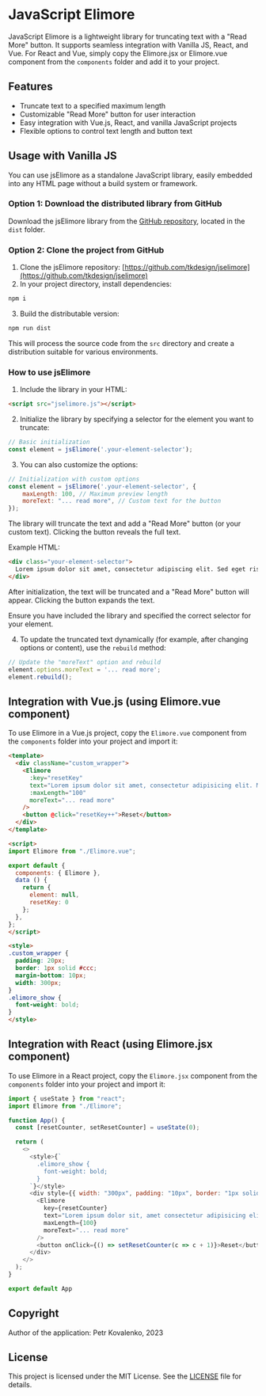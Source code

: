 ﻿# JavaScript Elimore

JavaScript Elimore is a lightweight library for truncating text with a "Read More" button. It supports seamless integration with Vanilla JS, React, and Vue. For React and Vue, simply copy the Elimore.jsx or Elimore.vue component from the `components` folder and add it to your project.

## Features

- Truncate text to a specified maximum length
- Customizable "Read More" button for user interaction
- Easy integration with Vue.js, React, and vanilla JavaScript projects
- Flexible options to control text length and button text

## Usage with Vanilla JS

You can use jsElimore as a standalone JavaScript library, easily embedded into any HTML page without a build system or framework.

### Option 1: Download the distributed library from GitHub

Download the jsElimore library from the [GitHub repository](https://github.com/tkdesign/jselimore), located in the `dist` folder.

### Option 2: Clone the project from GitHub

1. Clone the jsElimore repository: [https://github.com/tkdesign/jselimore](https://github.com/tkdesign/jselimore)
2. In your project directory, install dependencies:

```bash
npm i
```

3. Build the distributable version:

```bash
npm run dist
```

This will process the source code from the `src` directory and create a distribution suitable for various environments.

### How to use jsElimore

1. Include the library in your HTML:

```html
<script src="jselimore.js"></script>
```

2. Initialize the library by specifying a selector for the element you want to truncate:

```javascript
// Basic initialization
const element = jsElimore('.your-element-selector');
```

3. You can also customize the options:

```javascript
// Initialization with custom options
const element = jsElimore('.your-element-selector', {
    maxLength: 100, // Maximum preview length
    moreText: "... read more", // Custom text for the button
});
```

The library will truncate the text and add a "Read More" button (or your custom text). Clicking the button reveals the full text.

Example HTML:

```html
<div class="your-element-selector">
  Lorem ipsum dolor sit amet, consectetur adipiscing elit. Sed eget risus a felis vehicula luctus ac eu justo.
</div>
```

After initialization, the text will be truncated and a "Read More" button will appear. Clicking the button expands the text.

Ensure you have included the library and specified the correct selector for your element.

4. To update the truncated text dynamically (for example, after changing options or content), use the `rebuild` method:

```javascript
// Update the "moreText" option and rebuild
element.options.moreText = '... read more';
element.rebuild();
```

## Integration with Vue.js (using Elimore.vue component)

To use Elimore in a Vue.js project, copy the `Elimore.vue` component from the `components` folder into your project and import it:

```html
<template>
  <div className="custom_wrapper">
    <Elimore
      :key="resetKey"
      text="Lorem ipsum dolor sit amet, consectetur adipisicing elit. Minima nostrum unde voluptas sunt sequi reprehenderit architecto at provident rem. Totam voluptatum illo vitae quasi tenetur possimus, cupiditate sint animi architecto."
      :maxLength="100"
      moreText="... read more"
    />
    <button @click="resetKey++">Reset</button>
  </div>
</template>

<script>
import Elimore from "./Elimore.vue";

export default {
  components: { Elimore },
  data () {
    return {
      element: null,
      resetKey: 0
    };
  },
};
</script>

<style>
.custom_wrapper {
  padding: 20px;
  border: 1px solid #ccc;
  margin-bottom: 10px;
  width: 300px;
}
.elimore_show {
  font-weight: bold;
}
</style>
```

## Integration with React (using Elimore.jsx component)

To use Elimore in a React project, copy the `Elimore.jsx` component from the `components` folder into your project and import it:

```javascript
import { useState } from "react";
import Elimore from "./Elimore";

function App() {
  const [resetCounter, setResetCounter] = useState(0);

  return (
    <>
      <style>{`
        .elimore_show {
          font-weight: bold;
        }
      `}</style>
      <div style={{ width: "300px", padding: "10px", border: "1px solid #ccc" }}>
        <Elimore
          key={resetCounter}
          text="Lorem ipsum dolor sit, amet consectetur adipisicing elit. Minima nostrum unde voluptas sunt sequi reprehenderit architecto at provident rem. Totam voluptatum illo vitae quasi tenetur possimus, cupiditate sint animi architecto."
          maxLength={100}
          moreText="... read more"
        />
        <button onClick={() => setResetCounter(c => c + 1)}>Reset</button>
      </div>
    </>
  );
}

export default App
```

## Copyright
Author of the application: Petr Kovalenko, 2023

## License
This project is licensed under the MIT License. See the [LICENSE](LICENSE) file for details.